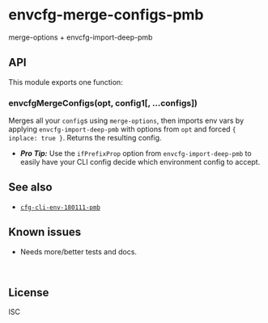 ﻿
<!--#echo json="package.json" key="name" underline="=" -->
envcfg-merge-configs-pmb
========================
<!--/#echo -->

<!--#echo json="package.json" key="description" -->
merge-options + envcfg-import-deep-pmb
<!--/#echo -->



API
---

This module exports one function:

### envcfgMergeConfigs(opt, config1[, …configs])

Merges all your `config`s using `merge-options`,
then imports env vars by applying `envcfg-import-deep-pmb` with
options from `opt` and forced `{ inplace: true }`.
Returns the resulting config.

* ___Pro Tip:___ Use the `ifPrefixProp` option from `envcfg-import-deep-pmb`
  to easily have your CLI config decide which environment config to accept.



<!--#toc stop="scan" -->


See also
--------

* [`cfg-cli-env-180111-pmb`](https://github.com/mk-pmb/cfg-cli-env-180111-pmb-js)


Known issues
------------

* Needs more/better tests and docs.




&nbsp;


License
-------
<!--#echo json="package.json" key=".license" -->
ISC
<!--/#echo -->
